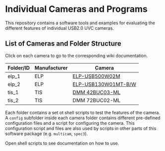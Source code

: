 # Individual Cameras and Programs #

This repository contains a software tools and examples for evaluating the different features of individual USB2.0 UVC cameras.

## List of Cameras and Folder Structure ##

Click on each camera to go to the corresponding wiki documentation.

| **Folder/ID** | **Manufacturer** | **Camera**          |
 ---------------|------------------|---------------------|
| elp_1         |    ELP           | [ELP-USB500W02M](https://github.com/JLMARIN/imaging/wiki/ELP-Ailipu-Technology-Co.-%5BELP-USB500W02M%5D) |
| elp_2         |    ELP           | [ELP-USB130W01MT-B/W](https://github.com/JLMARIN/imaging/wiki/ELP-Ailipu-Technology-Co.-%5BELP-USB130W01MT-B-W%5D)|
| tis_1         |    TIS           | [DMM 42BUC03-ML](https://github.com/JLMARIN/imaging/wiki/The-Imaging-Source-%5BDMM-42BUC03-ML%5D)     |
| tis_2         |    TIS           | DMM 72BUC02-ML      |

Each folder contains a set ot shell scripts to test the features of the camera. A `config` subfolder inside each camera folder contains different pre-defined configuration files and a script for configuring the camera. This configuration script and files are also used by scripts in other parts of this software package (e.g. `multicam`, `spec3`).

Open shell scripts to see documentation on how to use.
